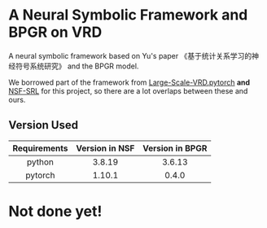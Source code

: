 # A Neural Symbolic Framework and BPGR on VRD

A neural symbolic framework based on Yu's paper 《基于统计关系学习的神经符号系统研究》 and the BPGR model.  

We borrowed part of the framework from [Large-Scale-VRD.pytorch](https://github.com/jz462/Large-Scale-VRD.pytorch) **and** [NSF-SRL](https://github.com/Dongranyu/NSF-SRL) for this project, so there are a lot overlaps between these and ours.
 
## Version Used
|Requirements        |Version in NSF        |Version in BPGR        |
|:----:              |:----:                |:----:                 |
|python              |3.8.19                |3.6.13                 |    
|pytorch             |1.10.1                |0.4.0                  |
  
# Not done yet!  
